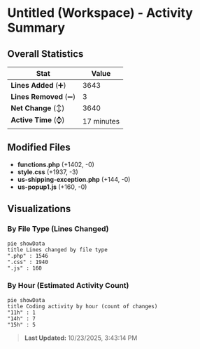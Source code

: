 # Untitled (Workspace) - Activity Summary 

## Overall Statistics

| Stat                   | Value                                                             |
| ---------------------- | ----------------------------------------------------------------- |
| **Lines Added** (➕)   | 3643                                          |
| **Lines Removed** (➖) | 3                                        |
| **Net Change** (↕)    | 3640                |
| **Active Time** (⌚)   | 17 minutes |


## Modified Files
- **functions.php** (+1402, -0)
- **style.css** (+1937, -3)
- **us-shipping-exception.php** (+144, -0)
- **us-popup1.js** (+160, -0)

## Visualizations

### By File Type (Lines Changed)

```mermaid
pie showData
title Lines changed by file type
".php" : 1546
".css" : 1940
".js" : 160
```

### By Hour (Estimated Activity Count)

```mermaid
pie showData
title Coding activity by hour (count of changes)
"11h" : 1
"14h" : 7
"15h" : 5
```


> **Last Updated:** 10/23/2025, 3:43:14 PM